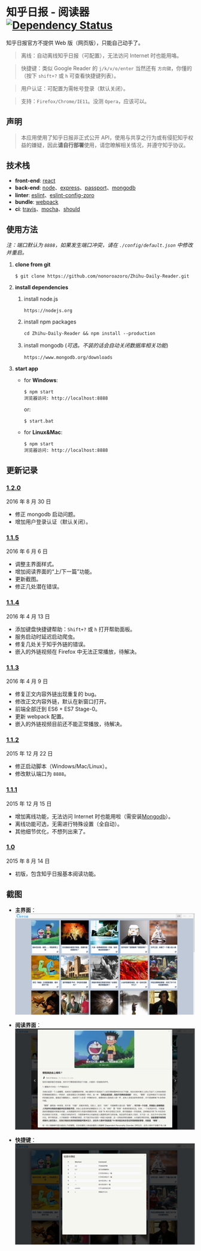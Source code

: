 # 知乎日报 - 阅读器 [![Dependency Status](https://david-dm.org/nonoroazoro/Zhihu-Daily-Reader.svg?style=flat-square)](https://david-dm.org/nonoroazoro/Zhihu-Daily-Reader)

知乎日报官方不提供 Web 版（网页版），只能自己动手了。

> 离线：自动离线知乎日报（可配置），无法访问 Internet 时也能用咯。

> 快捷键：类似 Google Reader 的 `j/k/v/o/enter` 当然还有 `方向键`，你懂的（按下 `shift+?` 或 `h` 可查看快捷键列表）。

> 用户认证：可配置为需帐号登录（默认关闭）。

> 支持：`Firefox/Chrome/IE11`。没测 `Opera`，应该可以。

## 声明

> 本应用使用了知乎日报非正式公开 API，使用与共享之行为或有侵犯知乎权益的嫌疑，因此**请自行部署**使用，请您暸解相关情况，并遵守知乎协议。

## 技术栈

- **front-end**: [react](http://facebook.github.io/react/)
- **back-end**: [node](https://nodejs.org)、[express](http://expressjs.com/)、[passport](https://github.com/jaredhanson/passport)、[mongodb](https://www.mongodb.org/)
- **linter**: [eslint](http://eslint.org/)、[eslint-config-zoro](https://github.com/nonoroazoro/eslint-config-zoro)
- **bundle**: [webpack](https://webpack.github.io/)
- **ci**: [travis](https://travis-ci.org/)、[mocha](https://mochajs.org/)、[should](https://github.com/shouldjs/should.js)

## 使用方法

*注：端口默认为 `8888`，如果发生端口冲突，请在 `./config/default.json` 中修改并重启。*

1. **clone from git**

    ```
    $ git clone https://github.com/nonoroazoro/Zhihu-Daily-Reader.git
    ```

2. **install dependencies**

    1. install node.js

       ```
       https://nodejs.org
       ```

    2. install npm packages

       ```
       cd Zhihu-Daily-Reader && npm install --production
       ```

    3. install mongodb (*可选。不装的话会自动关闭数据库相关功能*)

       ```
       https://www.mongodb.org/downloads
       ```

3. **start app**

    - for **Windows**:

       ```
       $ npm start
       浏览器访问: http://localhost:8888
       ```

       or:

       ```
       $ start.bat
       ```

    - for **Linux&Mac**:

       ```
       $ npm start
       浏览器访问: http://localhost:8888
       ```

## 更新记录

### <a href="#v1.2.0" id="v1.2.0">1.2.0</a>

2016 年 8 月 30 日

- 修正 mongodb 启动问题。
- 增加用户登录认证（默认关闭）。


### <a href="#v1.1.5" id="v1.1.5">1.1.5</a>

2016 年 6 月 6 日

- 调整主界面样式。
- 增加阅读界面的“上/下一篇”功能。
- 更新截图。
- 修正几处潜在错误。


### <a href="#v1.1.4" id="v1.1.4">1.1.4</a>

2016 年 4 月 13 日

- 添加键盘快捷键帮助：`Shift+?` 或 `h` 打开帮助面板。
- 服务启动时延迟启动爬虫。
- 修复几处关于知乎外链的错误。
- 嵌入的外链视频在 Firefox 中无法正常播放，待解决。


### <a href="#v1.1.3" id="v1.1.3">1.1.3</a>

2016 年 4 月 9 日

- 修复正文内容外链出现重复的 bug。
- 修改正文内容外链，默认在新窗口打开。
- 前端全部迁到 ES6 + ES7 Stage-0。
- 更新 webpack 配置。
- 嵌入的外链视频目前还不能正常播放，待解决。


### <a href="#v1.1.2" id="v1.1.2">1.1.2</a>

2015 年 12 月 22 日

- 修正启动脚本（Windows/Mac/Linux）。
- 修改默认端口为 `8888`。


### <a href="#v1.1.1" id="v1.1.1">1.1.1</a>

2015 年 12 月 15 日

- 增加离线功能，无法访问 Internet 时也能用啦（需安装[Mongodb](https://www.mongodb.org/downloads)）。
- 离线功能可选，无需进行特殊设置（全自动）。
- 其他细节优化，不想列出来了。


### <a href="#v1.0" id="v1.0">1.0</a>

2015 年 8 月 14 日

- 初版，包含知乎日报基本阅读功能。

## 截图

- **主界面**：
  ![主界面](./screenshots/1.png?raw=true "主界面")

- **阅读界面**：
  ![阅读界面](./screenshots/2.png?raw=true "阅读界面")

- **快捷键**：
  ![阅读界面](./screenshots/3.png?raw=true "快捷键")
